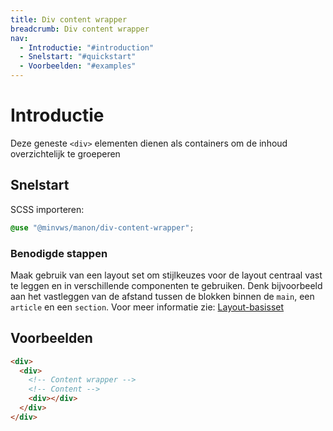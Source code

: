 ```yaml
---
title: Div content wrapper
breadcrumb: Div content wrapper
nav:
  - Introductie: "#introduction"
  - Snelstart: "#quickstart"
  - Voorbeelden: "#examples"
---
```


<h1 id="introduction">Introductie</h1>

Deze geneste `<div>` elementen dienen als containers om de inhoud overzichtelijk te groeperen

<h2 id="quickstart">Snelstart</h2>

SCSS importeren:

```scss
@use "@minvws/manon/div-content-wrapper";
```

### Benodigde stappen

Maak gebruik van een layout set om stijlkeuzes voor de layout centraal vast te leggen en in verschillende componenten te gebruiken. Denk bijvoorbeeld aan het vastleggen van de afstand tussen de blokken binnen de `main`, een `article` en een `section`. Voor meer informatie zie: [Layout-basisset](/components/layout/layout-set)

<h2 id="examples">Voorbeelden</h2>

```html
<div>
  <div>
    <!-- Content wrapper -->
    <!-- Content -->
    <div></div>
  </div>
</div>
```
